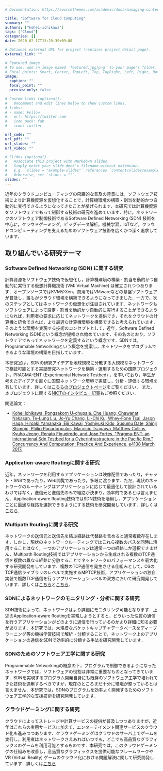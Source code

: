 ```yaml
---
# Documentation: https://sourcethemes.com/academic/docs/managing-content/

title: "Software for Cloud Computing"
summary: ""
authors: ["kohei-ichikawa"]
tags: ["Cloud"]
categories: []
date: 2020-02-17T13:20:39+09:00

# Optional external URL for project (replaces project detail page).
external_link: ""

# Featured image
# To use, add an image named `featured.jpg/png` to your page's folder.
# Focal points: Smart, Center, TopLeft, Top, TopRight, Left, Right, BottomLeft, Bottom, BottomRight.
image:
  caption: ""
  focal_point: ""
  preview_only: false

# Custom links (optional).
#   Uncomment and edit lines below to show custom links.
# links:
# - name: Follow
#   url: https://twitter.com
#   icon_pack: fab
#   icon: twitter

url_code: ""
url_pdf: ""
url_slides: ""
url_video: ""

# Slides (optional).
#   Associate this project with Markdown slides.
#   Simply enter your slide deck's filename without extension.
#   E.g. `slides = "example-slides"` references `content/slides/example-slides.md`.
#   Otherwise, set `slides = ""`.
slides: ""
---
```


近年のクラウドコンピューティングの飛躍的な普及の背景には，ソフトウェア技術により計算機資源を仮想化することで，計算機環境の構築・割当を動的かつ自動的に実行できるようになってきたことが挙げられます．本研究では計算機資源をソフトウェアでもって制御する技術の研究を進めています．特に，ネットワークのソフトウェア制御技術であるSoftware Defined Networking (SDN) 技術を中心に，クラウドゲーミング，ビッグデータ解析，機械学習，IoTなど，クラウドコンピューティングを支えるためのソフトウェア技術を広くかつ深く追求しています．

## 取り組んでいる研究テーマ

### Software Defined Networking (SDN) に関する研究
計算資源をソフトウェア技術で仮想化し，計算機環境の構築・割当を動的かつ自動的に実行する仮想計算機技術 (VM: Virtual Machine) は確立されつつあります．オープンソースではKVMやXen，商用ではVMwareなどの基盤ソフトウェアが普及し，誰もがクラウド環境を構築できるようになってきました．一方で，次のステップとしてはネットワークの仮想化が注目されています．ネットワークもソフトウェアによって設定・割当を動的かつ自動的に実行することができるようになれば，利用者の要求に応じてネットワークを提供でき，それをクラウドの計算機と統合できれば，より最適な計算機環境を構築できると考えられています．そのような環境を実現する技術のコンセプトとして，近年，Software Defined Networking (SDN)という概念が提唱され始めています．その名のとおり，ソフトウェアでもってネットワークを定義するという概念です．SDNでは，Programmable Networkingという概念を提案し，ネットワークをプログラムできるような環境の構築を目指しています．

本研究室は，SDNの研究アイデアを地球規模に分散する大規模なネットワークで検証可能とする実証研究ネットワークを構築・運用するための国際プロジェクト，PRAGMA-ENT (Experimental Network Testbed) ，を率いており，学生が考えたアイデアを直ぐに国際ネットワーク環境で実証し，分析・評価する環境を有しています．詳しくは[こちらのプロジェクトページ](https://github.com/pragmagrid/pragma_ent/wiki)をご覧ください．
また，本プロジェクトに関する[NICTのインタビュー記事](https://testbed.nict.go.jp/interview/005_1.html)もご参照ください．

関連論文：
- [Kohei Ichikawa, Pongsakorn U-chupala, Che Huang, Chawanat Nakasan, Te-Lung Liu, Jo-Yu Chang, Li-Chi Ku, Whey-Fone Tsai, Jason Haga, Hiroaki Yamanaka, Eiji Kawai, Yoshiyuki Kido, Susumu Date, Shinji Shimojo, Philip Papadopoulos, Mauricio Tsugawa, Matthew Collins, Kyuho Jeong, Renato Figueiredo, and Jose Fortes, "Pragma-ENT: an International Sdn Testbed for a Cyberinfrastructure in the Pacific Rim," Concurrency And Computation: Practice And Experience, e4138 March 2017.](https://onlinelibrary.wiley.com/doi/full/10.1002/cpe.4138)

### Application-aware Routingに関する研究
近年，ネットワークを利用するアプリケーションは映像配信であったり，チャット・SNSであったり，Web閲覧であったり，多岐に渡ります．ただ，現状のネットワークのルーティングはアプリケーションに応じて最適化して設計されているわけではなく，送信元と送信先のみで経路が決まり，効率的であるとは言えません．Application-aware Routing技術ではSDN技術を活用し，アプリケーションごとに最適な経路を選択できるようにする技術を研究開発しています．詳しくは[こちら](/project/overseer)．

### Multipath Routingに関する研究
ネットワークの送信元と送信先を結ぶ経路は代替路を含めると通常複数存在します．しかし，現状のネットワークルーティングではこれら複数のパスを同時に活用することはなく，一つのアプリケーションは通常一つの経路しか選択できません．Multipath Routing技術ではアプリケーションから生成される複数のTCP通信を複数の異なる経路に分散することでネットワークのパフォーマンスを最大化する研究開発をしています．複数のTCP通信を発生させる仕組みとして，OSのTCP通信ライブラリのレベルで実施するMPTCP技術，アプリケーションの独自実装で複数TCP通信を行うアプリケーションレベルの双方において研究開発しています．詳しくは[こちら](/project/openflow-gridftp)と[こちら](/project/openflow-mptcp)．

### SDNによるネットワークのモニタリング・分析に関する研究
SDN技術によって，ネットワークはより詳細にモニタリング可能となります．上述のApplication-aware Routingを実現しようとすると，どういった性質の通信を行うアプリケーションがどのように通信を行っているのかより詳細に知る必要があります．本研究では，大規模なパケットキャプチャデータベースをディープラーニング等の機械学習技術で解析・分類することで，ネットワーク上のアプリケーションの通信をSDNで効率的に分類する手法を研究開発しています．

### SDNのためのソフトウェア工学に関する研究
Programmable Networkingの概念の下，プログラムで制御できるようになったネットワークでは，ソフトウェアの役割は非常に重要なものとなってきています．SDNを実現するプログラム開発自身にも既存のソフトウェア工学で培われてきた技術を適用するべきですが，現在のところまだ十分に環境が整っているとは言えません．本研究では，SDNのプログラムを効率よく開発するためのソフトウェア工学的な支援技術を研究開発しています．

### クラウドゲーミングに関する研究
クラウドによってストレージや計算サービスの提供が普及しつつありますが，近年はこれらの実用サービスに加えて，エンターテイメント関連サービスのクラウド化も進みつつあります．クラウドゲーミングはクラウドのサーバ上でゲームを実行し，利用者はネットワークさえあればいつでも，どこでも高品質なグラフィックスのゲームを利用可能とするものです．本研究では，このクラウドゲーミングの仕組みを改善し，高品質なグラフィックスを提供可能なフレームワークやVR (Virtual Reality) ゲームのクラウド化における問題解決に関して研究開発しています．詳しくは[こちら](/project/cloud-gaming/)
